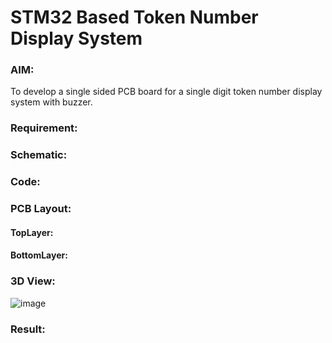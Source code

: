# STM32 Based Token Number Display System

### AIM:
To develop a single sided PCB board for a single digit token number display system with buzzer.

### Requirement:

### Schematic:

### Code:

### PCB Layout:

#### TopLayer:


#### BottomLayer:


### 3D View:
![image](https://user-images.githubusercontent.com/75234991/234478711-c7f8067e-0474-41ef-8b34-9f9a9d348a27.png)

### Result:

